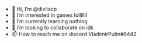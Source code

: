 - 👋 Hi, I’m @diviisop
- 👀 I’m interested in games lolllllll
- 🌱 I’m currently learning nothing
- 💞️ I’m looking to collaborate on idk
- 📫 How to reach me on discord VladimirPutin#6442

<!---
diviisop/diviisop is a ✨ special ✨ repository because its `README.md` (this file) appears on your GitHub profile.
You can click the Preview link to take a look at your changes.
--->
